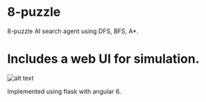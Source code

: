 # 8-puzzle
8-puzzle AI search agent using DFS, BFS, A*. 

# Includes a web UI for simulation.

![alt text](https://github.com/ZeyadZanaty/8-puzzle/blob/master/test.gif "Test")

Implemented using flask with angular 6.

